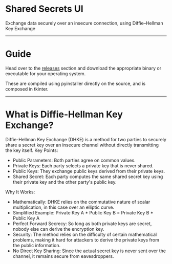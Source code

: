 # Shared Secrets UI
Exchange data securely over an insecure connection, using Diffie–Hellman Key Exchange

---------------------------
# Guide
Head over to the [releases](https://github.com/TernaryFortress/shared-secrets-ui/releases/tag/release) section and download the appropriate binary or executable for your operating system.

These are compiled using pyinstaller directly on the source, and is composed in tkinter.

--------------------------
# What is Diffie-Hellman Key Exchange?
Diffie-Hellman Key Exchange (DHKE) is a method for two parties to securely share a secret key over an insecure channel without directly transmitting the key itself.
Key Points:

- Public Parameters: Both parties agree on common values.
- Private Keys: Each party selects a private key that is never shared.
- Public Keys: They exchange public keys derived from their private keys.
- Shared Secret: Each party computes the same shared secret key using their private key and the other party's public key.

Why It Works:
- Mathematically: DHKE relies on the commutative nature of scalar multiplication, in this case over an elliptic curve.
- Simplified Example: Private Key A * Public Key B = Private Key B * Public Key A
- Perfect Forward Secrecy: So long as both private keys are secret, nobody else can derive the encryption key.
- Security: The method relies on the difficulty of certain mathematical problems, making it hard for attackers to derive the private keys from the public information.
- No Direct Key Sharing: Since the actual secret key is never sent over the channel, it remains secure from eavesdroppers.

